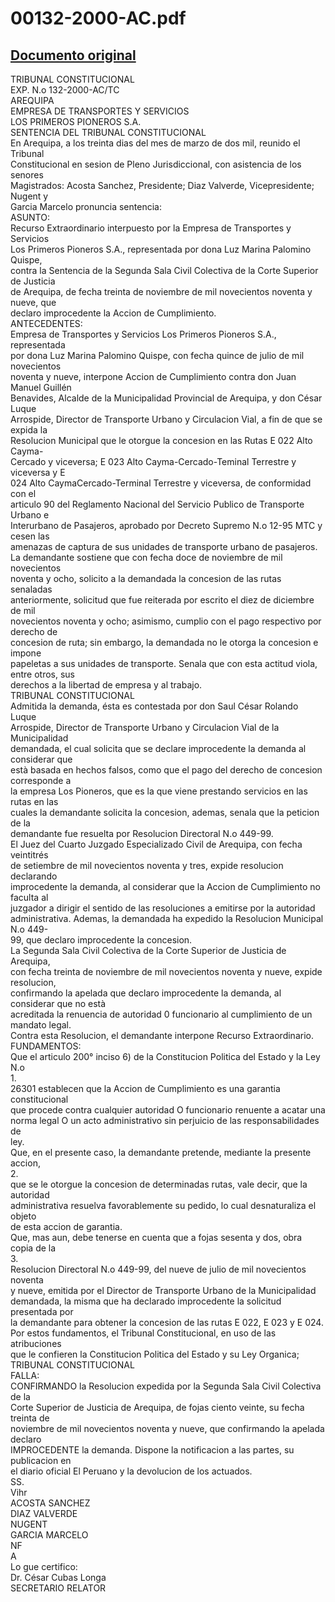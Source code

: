
00132-2000-AC.pdf
=================
  
[Documento original](https://tc.gob.pe/jurisprudencia/2000/00132-2000-AC.pdf)  
---  
TRIBUNAL CONSTITUCIONAL  
EXP. N.o 132-2000-AC/TC  
AREQUIPA  
EMPRESA DE TRANSPORTES Y SERVICIOS  
LOS PRIMEROS PIONEROS S.A.  
SENTENCIA DEL TRIBUNAL CONSTITUCIONAL  
En Arequipa, a los treinta dias del mes de marzo de dos mil, reunido el Tribunal  
Constitucional en sesion de Pleno Jurisdiccional, con asistencia de los senores  
Magistrados: Acosta Sanchez, Presidente; Diaz Valverde, Vicepresidente; Nugent y  
Garcia Marcelo pronuncia sentencia:  
ASUNTO:  
Recurso Extraordinario interpuesto por la Empresa de Transportes y Servicios  
Los Primeros Pioneros S.A., representada por dona Luz Marina Palomino Quispe,  
contra la Sentencia de la Segunda Sala Civil Colectiva de la Corte Superior de Justicia  
de Arequipa, de fecha treinta de noviembre de mil novecientos noventa y nueve, que  
declaro improcedente la Accion de Cumplimiento.  
ANTECEDENTES:  
Empresa de Transportes y Servicios Los Primeros Pioneros S.A., representada  
por dona Luz Marina Palomino Quispe, con fecha quince de julio de mil novecientos  
noventa y nueve, interpone Accion de Cumplimiento contra don Juan Manuel Guillén  
Benavides, Alcalde de la Municipalidad Provincial de Arequipa, y don César Luque  
Arrospide, Director de Transporte Urbano y Circulacion Vial, a fin de que se expida la  
Resolucion Municipal que le otorgue la concesion en las Rutas E 022 Alto Cayma-  
Cercado y viceversa; E 023 Alto Cayma-Cercado-Teminal Terrestre y viceversa y E  
024 Alto CaymaCercado-Terminal Terrestre y viceversa, de conformidad con el  
articulo 90 del Reglamento Nacional del Servicio Publico de Transporte Urbano e  
Interurbano de Pasajeros, aprobado por Decreto Supremo N.o 12-95 MTC y cesen las  
amenazas de captura de sus unidades de transporte urbano de pasajeros.  
La demandante sostiene que con fecha doce de noviembre de mil novecientos  
noventa y ocho, solicito a la demandada la concesion de las rutas senaladas  
anteriormente, solicitud que fue reiterada por escrito el diez de diciembre de mil  
novecientos noventa y ocho; asimismo, cumplio con el pago respectivo por derecho de  
concesion de ruta; sin embargo, la demandada no le otorga la concesion e impone  
papeletas a sus unidades de transporte. Senala que con esta actitud viola, entre otros, sus  
derechos a la libertad de empresa y al trabajo.  
TRIBUNAL CONSTITUCIONAL  
Admitida la demanda, ésta es contestada por don Saul César Rolando Luque  
Arrospide, Director de Transporte Urbano y Circulacion Vial de la Municipalidad  
demandada, el cual solicita que se declare improcedente la demanda al considerar que  
està basada en hechos falsos, como que el pago del derecho de concesion corresponde a  
la empresa Los Pioneros, que es la que viene prestando servicios en las rutas en las  
cuales la demandante solicita la concesion, ademas, senala que la peticion de la  
demandante fue resuelta por Resolucion Directoral N.o 449-99.  
El Juez del Cuarto Juzgado Especializado Civil de Arequipa, con fecha veintitrés  
de setiembre de mil novecientos noventa y tres, expide resolucion declarando  
improcedente la demanda, al considerar que la Accion de Cumplimiento no faculta al  
juzgador a dirigir el sentido de las resoluciones a emitirse por la autoridad  
administrativa. Ademas, la demandada ha expedido la Resolucion Municipal N.o 449-  
99, que declaro improcedente la concesion.  
La Segunda Sala Civil Colectiva de la Corte Superior de Justicia de Arequipa,  
con fecha treinta de noviembre de mil novecientos noventa y nueve, expide resolucion,  
confirmando la apelada que declaro improcedente la demanda, al considerar que no està  
acreditada la renuencia de autoridad 0 funcionario al cumplimiento de un mandato legal.  
Contra esta Resolucion, el demandante interpone Recurso Extraordinario.  
FUNDAMENTOS:  
Que el articulo 200° inciso 6) de la Constitucion Politica del Estado y la Ley N.o  
1.  
26301 establecen que la Accion de Cumplimiento es una garantia constitucional  
que procede contra cualquier autoridad O funcionario renuente a acatar una  
norma legal O un acto administrativo sin perjuicio de las responsabilidades de  
ley.  
Que, en el presente caso, la demandante pretende, mediante la presente accion,  
2.  
que se le otorgue la concesion de determinadas rutas, vale decir, que la autoridad  
administrativa resuelva favorablemente su pedido, lo cual desnaturaliza el objeto  
de esta accion de garantia.  
Que, mas aun, debe tenerse en cuenta que a fojas sesenta y dos, obra copia de la  
3.  
Resolucion Directoral N.o 449-99, del nueve de julio de mil novecientos noventa  
y nueve, emitida por el Director de Transporte Urbano de la Municipalidad  
demandada, la misma que ha declarado improcedente la solicitud presentada por  
la demandante para obtener la concesion de las rutas E 022, E 023 y E 024.  
Por estos fundamentos, el Tribunal Constitucional, en uso de las atribuciones  
que le confieren la Constitucion Politica del Estado y su Ley Organica;  
TRIBUNAL CONSTITUCIONAL  
FALLA:  
CONFIRMANDO la Resolucion expedida por la Segunda Sala Civil Colectiva de la  
Corte Superior de Justicia de Arequipa, de fojas ciento veinte, su fecha treinta de  
noviembre de mil novecientos noventa y nueve, que confirmando la apelada declaro  
IMPROCEDENTE la demanda. Dispone la notificacion a las partes, su publicacion en  
el diario oficial El Peruano y la devolucion de los actuados.  
SS.  
Vihr  
ACOSTA SANCHEZ  
DIAZ VALVERDE  
NUGENT  
GARCIA MARCELO  
NF  
A  
Lo gue certifico:  
Dr. César Cubas Longa  
SECRETARIO RELATOR
